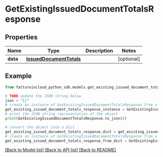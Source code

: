 # GetExistingIssuedDocumentTotalsResponse



## Properties

Name | Type | Description | Notes
------------ | ------------- | ------------- | -------------
**data** | [**IssuedDocumentTotals**](IssuedDocumentTotals.md) |  | [optional] 

## Example

```python
from fattureincloud_python_sdk.models.get_existing_issued_document_totals_response import GetExistingIssuedDocumentTotalsResponse

# TODO update the JSON string below
json = "{}"
# create an instance of GetExistingIssuedDocumentTotalsResponse from a JSON string
get_existing_issued_document_totals_response_instance = GetExistingIssuedDocumentTotalsResponse.from_json(json)
# print the JSON string representation of the object
print(GetExistingIssuedDocumentTotalsResponse.to_json())

# convert the object into a dict
get_existing_issued_document_totals_response_dict = get_existing_issued_document_totals_response_instance.to_dict()
# create an instance of GetExistingIssuedDocumentTotalsResponse from a dict
get_existing_issued_document_totals_response_from_dict = GetExistingIssuedDocumentTotalsResponse.from_dict(get_existing_issued_document_totals_response_dict)
```
[[Back to Model list]](../README.md#documentation-for-models) [[Back to API list]](../README.md#documentation-for-api-endpoints) [[Back to README]](../README.md)


